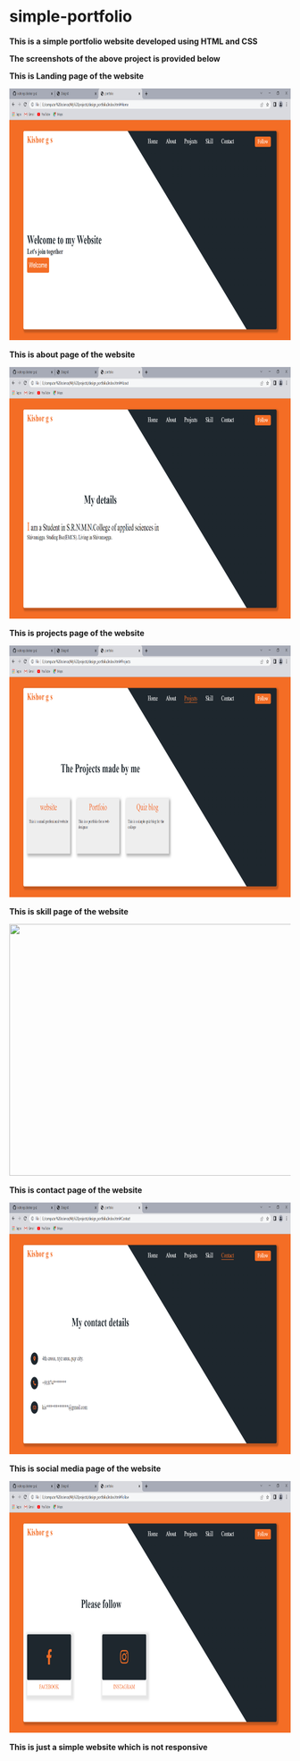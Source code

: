 # simple-portfolio
**This is a simple portfolio website developed using HTML and CSS**

**The screenshots of the above project is provided below**

**This is Landing page of the website**

<img src="img/home.png" width=600 height=450>

**This is about page of the website**

<img src="img/about.png" width=600 height=450>

**This is projects page of the website**

<img src="img/projects.png" width=600 height=450>

**This is skill page of the website**

<img src="img/skill.png" width=600 height=450>


**This is contact page of the website**

<img src="img/contact.png" width=600 height=450>

**This is social media page of the website**

<img src="img/social.png" width=600 height=450>


**This is just a simple website which is not responsive**
